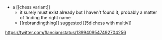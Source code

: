 - a [[chess variant]]
	- it surely must exist already but I haven't found it, probably a matter of finding the right name
	- [[rebrandingthing]] suggested [[5d chess with multiv]]
	
https://twitter.com/flancian/status/1399409547492704256